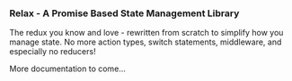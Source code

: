 ### Relax - A Promise Based State Management Library
The redux you know and love - rewritten from scratch to simplify how you manage state. No more action types, switch statements, middleware, and especially no reducers!

More documentation to come...
